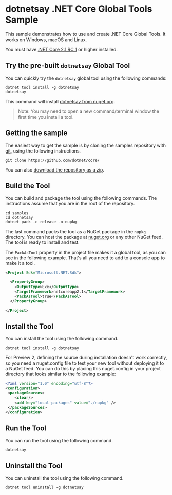 # dotnetsay .NET Core Global Tools Sample

This sample demonstrates how to use and create .NET Core Global Tools. It works on Windows, macOS and Linux.

You must have [.NET Core 2.1 RC 1](https://blogs.msdn.microsoft.com/dotnet/2018/05/07/announcing-net-core-2-1-rc-1/) or higher installed.

## Try the pre-built `dotnetsay` Global Tool

You can quickly try the `dotnetsay` global tool using the following commands:

```console
dotnet tool install -g dotnetsay
dotnetsay
```

This command will install [dotnetsay from nuget.org](https://www.nuget.org/packages/dotnetsay/).

> Note: You may need to open a new command/terminal window the first time you install a tool.

## Getting the sample

The easiest way to get the sample is by cloning the samples repository with [git](https://git-scm.com/downloads), using the following instructions.

```console
git clone https://github.com/dotnet/core/
```

You can also [download the repository as a zip](https://github.com/dotnet/core/archive/master.zip).

## Build the Tool

You can build and package the tool using the following commands. The instructions assume that you are in the root of the repository.

```console
cd samples
cd dotnetsay
dotnet pack -c release -o nupkg
```

The last command packs the tool as a NuGet package in the `nupkg` directory. You can host the package at [nuget.org](https://www.nuget.org/) or any other NuGet feed. The tool is ready to install and test.

The `PackAsTool` property in the project file makes it a global tool, as you can see in the following example. That's all you need to add to a console app to make it a tool.

```xml
<Project Sdk="Microsoft.NET.Sdk">

  <PropertyGroup>
    <OutputType>Exe</OutputType>
    <TargetFramework>netcoreapp2.1</TargetFramework>
    <PackAsTool>true</PackAsTool>
  </PropertyGroup>

</Project>
```

## Install the Tool

You can install the tool using the following command.

```console
dotnet tool install -g dotnetsay
```

For Preview 2, defining the source during installation doesn't work correctly, so you need a nuget.config file to test your new tool without deploying it to a NuGet feed. You can do this by placing this nuget.config in your project directory that looks similar to the following example:

```xml
<?xml version="1.0" encoding="utf-8"?>
<configuration>
 <packageSources>
    <clear/>
    <add key="local-packages" value="./nupkg" />
 </packageSources>
</configuration>
```

## Run the Tool

You can run the tool using the following command.

```console
dotnetsay
```

## Uninstall the Tool

You can uninstall the tool using the following command.

```console
dotnet tool uninstall -g dotnetsay
```
 
